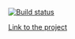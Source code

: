 [![Build status](https://ci.appveyor.com/api/projects/status/1tarjvn7gpcuod6i/branch/main?svg=true)](https://ci.appveyor.com/project/AnastasiaLunina/ahj-dnd/branch/main)

[Link to the project](https://anastasialunina.github.io/ahj-dnd/)
